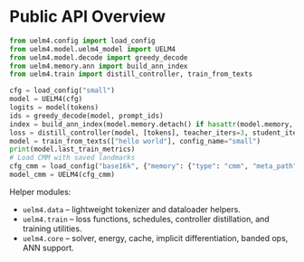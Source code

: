 # Public API Overview

```python
from uelm4.config import load_config
from uelm4.model.uelm4_model import UELM4
from uelm4.model.decode import greedy_decode
from uelm4.memory.ann import build_ann_index
from uelm4.train import distill_controller, train_from_texts

cfg = load_config("small")
model = UELM4(cfg)
logits = model(tokens)
ids = greedy_decode(model, prompt_ids)
index = build_ann_index(model.memory.detach() if hasattr(model.memory, 'detach') else model.memory)
loss = distill_controller(model, [tokens], teacher_iters=3, student_iters=1)
model = train_from_texts(["hello world"], config_name="small")
print(model.last_train_metrics)
# Load CMM with saved landmarks
cfg_cmm = load_config("base16k", {"memory": {"type": "cmm", "meta_path": "artifacts/phase_b/landmarks.json"}})
model_cmm = UELM4(cfg_cmm)
```

Helper modules:

- `uelm4.data` – lightweight tokenizer and dataloader helpers.
- `uelm4.train` – loss functions, schedules, controller distillation, and training utilities.
- `uelm4.core` – solver, energy, cache, implicit differentiation, banded ops, ANN support.
